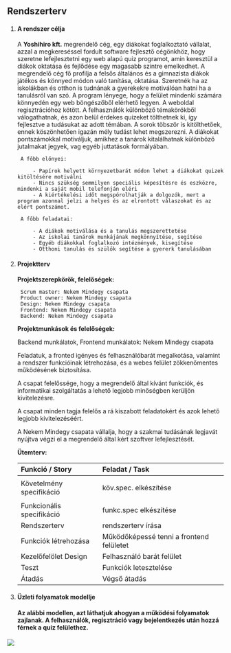 ## Rendszerterv

1. #### A rendszer célja
    A **Yoshihiro kft.** megrendelő cég, egy diákokat foglalkoztató vállalat, azzal a megkereséssel fordult software fejlesztő cégönkhöz, hogy szeretne lefejlesztetni egy web alapú quiz programot, amin keresztül a diákok oktatása és fejlődése egy magasabb szintre emelkedhet. 
    A megrendelő cég fő profilja a felsős általános és a gimnazista diákok játékos és könnyed módon való tanítása, oktatása. Szeretnék ha az iskolákban és otthon is tudnának a gyerekekre motiválóan hatni ha a tanulásról van szó. 
    A program lényege, hogy a felület mindenki számára könnyedén egy web böngészőből elérhető legyen. A weboldal regisztrációhoz kötött. A felhasználók különböző témakörökből válogathatnak, és azon belül érdekes quizeket tölthetnek ki, így fejlesztve a tudásukat az adott témában. 
    A sorok töbször is kitölthetőek, ennek köszönhetően igazán mély tudást lehet megszerezni. 
    A diákokat pontszámokkal motiváljuk, amikhez a tanárok kitalálhatnak különböző jutalmakat jegyek, vag egyéb juttatások formályában.

        A főbb előnyei:
        
            - Papírok helyett környezetbarát módon lehet a diákokat quizek kitöltésére motiválni
            - Nincs szükség semmilyen speciális képesítésre és eszközre, mindenki a saját mobil telefonján eléri
            - A kiértékelési időt megspórolhatják a dolgozók, mert a program azonnal jelzi a helyes és az elrontott válaszokat és az elért pontszámot.
            
        A főbb feladatai:
        
            - A diákok motiválása és a tanulás megszerettetése
            - Az iskolai tanárok munkájának megkönnyítése, segítése
            - Egyéb diákokkal foglalkozó intézmények, kisegítése
            - Otthoni tanulás és szülők segítése a gyererk tanulásában

2. #### Projektterv
    **Projektszerepkörök, felelőségek:**

        Scrum master: Nekem Mindegy csapata
        Product owner: Nekem Mindegy csapata
        Design: Nekem Mindegy csapata
        Frontend: Nekem Mindegy csapata
        Backend: Nekem Mindegy csapata

    **Projektmunkások és felelőségek:**

    Backend munkálatok, Frontend munkálatok: Nekem Mindegy csapata

    Feladatuk, a fronted igényes és felhasználóbarát megalkotása, valamint a rendszer funkcióinak létrehozása, és a webes felület zökkenőmentes működésének biztosítása. 
    
    A csapat felelőssége, hogy a megrendelő által kívánt funkciók, és informatikai szolgáltatás a lehető legjobb minőségben kerüljön kivitelezésre. 
    
    A csapat minden tagja felelős a rá kiszabott feladatokért és azok lehető legjobb kivitelezéséért. 
    
    A Nekem Mindegy csapata vállalja, hogy a szakmai tudásának legjavát nyújtva végzi el a megrendelő által kért szoftver lefejlesztését.

    **Ütemterv:**


    |**Funkció / Story**|**Feladat / Task**|
    | :- | :- |
    |Követelmény specifikáció|<p>köv.spec. elkészítése</p><p></p>|
    |Funkcionális specifikáció|funkc.spec elkészítése|
    |Rendszerterv|rendszerterv írása|
    |Funkciók létrehozása|Működőképessé tenni a frontend felületet|
    |Kezelőfelölet Design|Felhasználó barát felület|
    |Teszt|Funkciók letesztelése|
    |Átadás|Végső átadás|


3. #### Üzleti folyamatok modellje
    #### Az alábbi modellen, azt láthatjuk ahogyan a működési folyamatok zajlanak. A felhasználók, regisztráció vagy bejelentkezés után hozzá férnek a quiz felülethez.
![](model.png)